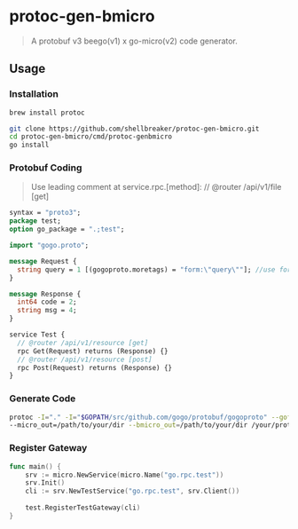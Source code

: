 # protoc-gen-bmicro

> A protobuf v3 beego(v1) x go-micro(v2) code generator.

## Usage

### Installation
```bash
brew install protoc
```

```bash
git clone https://github.com/shellbreaker/protoc-gen-bmicro.git
cd protoc-gen-bmicro/cmd/protoc-genbmicro
go install
```

### Protobuf Coding
> Use leading comment at service.rpc.[method]:
> // @router /api/v1/file [get]

```protobuf
syntax = "proto3";
package test;
option go_package = ".;test";

import "gogo.proto";

message Request {
  string query = 1 [(gogoproto.moretags) = "form:\"query\""]; //use form tag to get query/form value
}

message Response {
  int64 code = 2;
  string msg = 4;
}

service Test {
  // @router /api/v1/resource [get]
  rpc Get(Request) returns (Response) {}
  // @router /api/v1/resource [post]
  rpc Post(Request) returns (Response) {}
}
```

### Generate Code
```bash
protoc -I="." -I="$GOPATH/src/github.com/gogo/protobuf/gogoproto" --gofast_out=/path/to/your/dir \
--micro_out=/path/to/your/dir --bmicro_out=/path/to/your/dir /your/protobuf.proto
```

### Register Gateway
```go
func main() {
    srv := micro.NewService(micro.Name("go.rpc.test"))
    srv.Init()
    cli := srv.NewTestService("go.rpc.test", srv.Client())
    
    test.RegisterTestGateway(cli)
}
```

